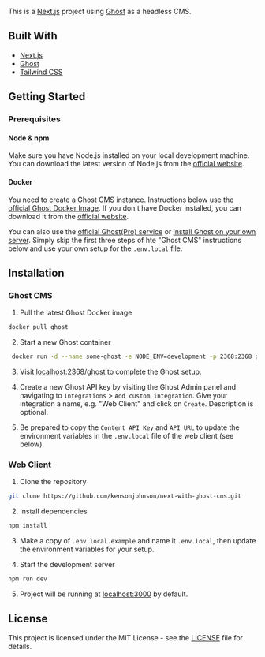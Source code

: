 This is a [Next.js](https://nextjs.org/) project using [Ghost](https://ghost.org/) as a headless CMS.

## Built With

- [Next.js](https://nextjs.org/)
- [Ghost](https://ghost.org/)
- [Tailwind CSS](https://tailwindcss.com/)

## Getting Started

### Prerequisites

#### Node & npm

Make sure you have Node.js installed on your local development machine. You can download the latest version of Node.js from the [official website](https://nodejs.org/en).

#### Docker

You need to create a Ghost CMS instance.
Instructions below use the [official Ghost Docker Image](https://hub.docker.com/_/ghost).
If you don't have Docker installed, you can download it from the [official website](https://www.docker.com/products/docker-desktop).

You can also use the [official Ghost(Pro) service](https://ghost.org/pricing/) or [install Ghost on your own server](https://ghost.org/docs/install/).
Simply skip the first three steps of hte "Ghost CMS" instructions below and use your own setup for the `.env.local` file.

## Installation

### Ghost CMS

1. Pull the latest Ghost Docker image

```bash
docker pull ghost
```

2. Start a new Ghost container

```bash
 docker run -d --name some-ghost -e NODE_ENV=development -p 2368:2368 ghost
```

3. Visit [localhost:2368/ghost](http://localhost:2368/ghost) to complete the Ghost setup.

4. Create a new Ghost API key by visiting the Ghost Admin panel and navigating to `Integrations` > `Add custom integration`. Give your integration a name, e.g. "Web Client" and click on `Create`. Description is optional.

5. Be prepared to copy the `Content API Key` and `API URL` to update the environment variables in the `.env.local` file of the web client (see below).

### Web Client

1. Clone the repository

```bash
git clone https://github.com/kensonjohnson/next-with-ghost-cms.git
```

2. Install dependencies

```bash
npm install
```

3. Make a copy of `.env.local.example` and name it `.env.local`, then update the environment variables for your setup.

4. Start the development server

```bash
npm run dev
```

5. Project will be running at [localhost:3000](http://localhost:3000) by default.

## License

This project is licensed under the MIT License - see the [LICENSE](LICENSE) file for details.
